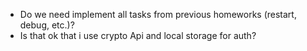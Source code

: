 - Do we need implement all tasks from previous homeworks (restart, debug, etc.)?
- Is that ok that i use crypto Api and local storage for auth?
